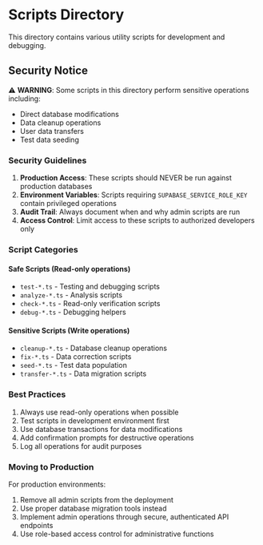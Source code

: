 # Scripts Directory

This directory contains various utility scripts for development and debugging.

## Security Notice

⚠️ **WARNING**: Some scripts in this directory perform sensitive operations including:
- Direct database modifications
- Data cleanup operations  
- User data transfers
- Test data seeding

### Security Guidelines

1. **Production Access**: These scripts should NEVER be run against production databases
2. **Environment Variables**: Scripts requiring `SUPABASE_SERVICE_ROLE_KEY` contain privileged operations
3. **Audit Trail**: Always document when and why admin scripts are run
4. **Access Control**: Limit access to these scripts to authorized developers only

### Script Categories

#### Safe Scripts (Read-only operations)
- `test-*.ts` - Testing and debugging scripts
- `analyze-*.ts` - Analysis scripts
- `check-*.ts` - Read-only verification scripts
- `debug-*.ts` - Debugging helpers

#### Sensitive Scripts (Write operations) 
- `cleanup-*.ts` - Database cleanup operations
- `fix-*.ts` - Data correction scripts
- `seed-*.ts` - Test data population
- `transfer-*.ts` - Data migration scripts

### Best Practices

1. Always use read-only operations when possible
2. Test scripts in development environment first
3. Use database transactions for data modifications
4. Add confirmation prompts for destructive operations
5. Log all operations for audit purposes

### Moving to Production

For production environments:
1. Remove all admin scripts from the deployment
2. Use proper database migration tools instead
3. Implement admin operations through secure, authenticated API endpoints
4. Use role-based access control for administrative functions